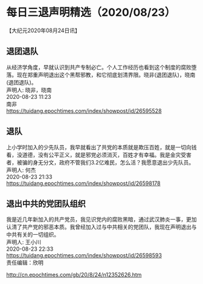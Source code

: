 # 每日三退声明精选（2020/08/23）
  
  
【大纪元2020年08月24日讯】  
## 退团退队  
从经济学角度，早就认识到共产专制必亡。个人工作经历也看到这个制度的腐败堕落。现在郑重声明退出这个黑帮邪教，和它彻底划清界限。晓非(退团退队)，晓南(退团退队)。  
声明人: 晓非，晓南  
2020-08-23 11:23  
南非  
https://tuidang.epochtimes.com/index/showpost/id/26595528  
## 退队  
上小学时加入的少先队员，我早就看出了共党的本质就是欺压百姓，就是一切向钱看，没道德，没有公平正义，就是邪党必须消灭，百姓才有幸福。我是金灾受害者，被骗的身无分文，政府不管我们3.2亿难民，怎么活？我愿意退出少先队员。  
声明人: 何杰  
2020-08-23 21:33  
https://tuidang.epochtimes.com/index/showpost/id/26598178  
## 退出中共的党团队组织  
我是近几年新加入的共产党员，我见识党内的腐败黑暗，通过武汉肺炎一事，更加认清了共产党的邪恶本质。我曾经加入过与中共相关的党团队，我现在声明退出与中共有关的一切组织。  
声明人: 王小川  
2020-08-23 22:33  
https://tuidang.epochtimes.com/index/showpost/id/26598593  
责任编辑：欣明  
  
  
  
http://cn.epochtimes.com/gb/20/8/24/n12352626.htm
